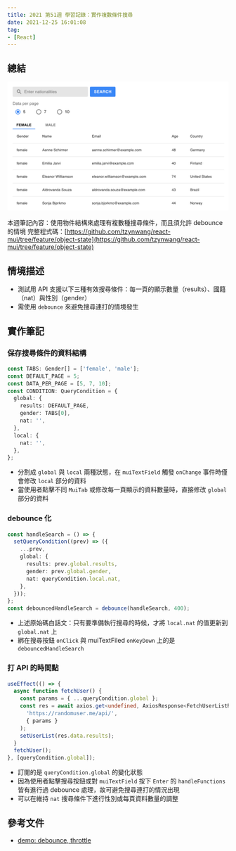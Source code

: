 ```yaml
---
title: 2021 第51週 學習記錄：實作複數條件搜尋
date: 2021-12-25 16:01:08
tag:
- [React]
---
```


## 總結

![multiple condition search](/2021/work-log-w51/multiple-condition-search.png)

本週筆記內容：使用物件結構來處理有複數種搜尋條件，而且須允許 debounce 的情境
完整程式碼：[https://github.com/tzynwang/react-mui/tree/feature/object-state](https://github.com/tzynwang/react-mui/tree/feature/object-state)

## 情境描述

- 測試用 API 支援以下三種有效搜尋條件：每一頁的顯示數量（results）、國籍（nat）與性別（gender）
- 需使用 `debounce` 來避免搜尋連打的情境發生

## 實作筆記

### 保存搜尋條件的資料結構

```ts
const TABS: Gender[] = ['female', 'male'];
const DEFAULT_PAGE = 5;
const DATA_PER_PAGE = [5, 7, 10];
const CONDITION: QueryCondition = {
  global: {
    results: DEFAULT_PAGE,
    gender: TABS[0],
    nat: '',
  },
  local: {
    nat: '',
  },
};
```

- 分割成 `global` 與 `local` 兩種狀態，在 `muiTextField` 觸發 `onChange` 事件時僅會修改 `local` 部分的資料
- 當使用者點擊不同 `MuiTab` 或修改每一頁顯示的資料數量時，直接修改 `global` 部分的資料

### debounce 化

```ts
const handleSearch = () => {
  setQueryCondition((prev) => ({
    ...prev,
    global: {
      results: prev.global.results,
      gender: prev.global.gender,
      nat: queryCondition.local.nat,
    },
  }));
};
const debouncedHandleSearch = debounce(handleSearch, 400);
```

- 上述原始碼白話文：只有要準備執行搜尋的時候，才將 `local.nat` 的值更新到 `global.nat` 上
- 綁在搜尋按鈕 `onClick` 與 muiTextFiled `onKeyDown` 上的是 `debouncedHandleSearch`

### 打 API 的時間點

```ts
useEffect(() => {
  async function fetchUser() {
    const params = { ...queryCondition.global };
    const res = await axios.get<undefined, AxiosResponse<FetchUserListRes>>(
      'https://randomuser.me/api/',
      { params }
    );
    setUserList(res.data.results);
  }
  fetchUser();
}, [queryCondition.global]);
```

- 訂閱的是 `queryCondition.global` 的變化狀態
- 因為使用者點擊搜尋按鈕或對 `muiTextField` 按下 `Enter` 的 `handleFunctions` 皆有進行過 debounce 處理，故可避免搜尋連打的情況出現
- 可以在維持 `nat` 搜尋條件下進行性別或每頁資料數量的調整

## 參考文件

- [demo: debounce, throttle](http://demo.nimius.net/debounce_throttle/)
